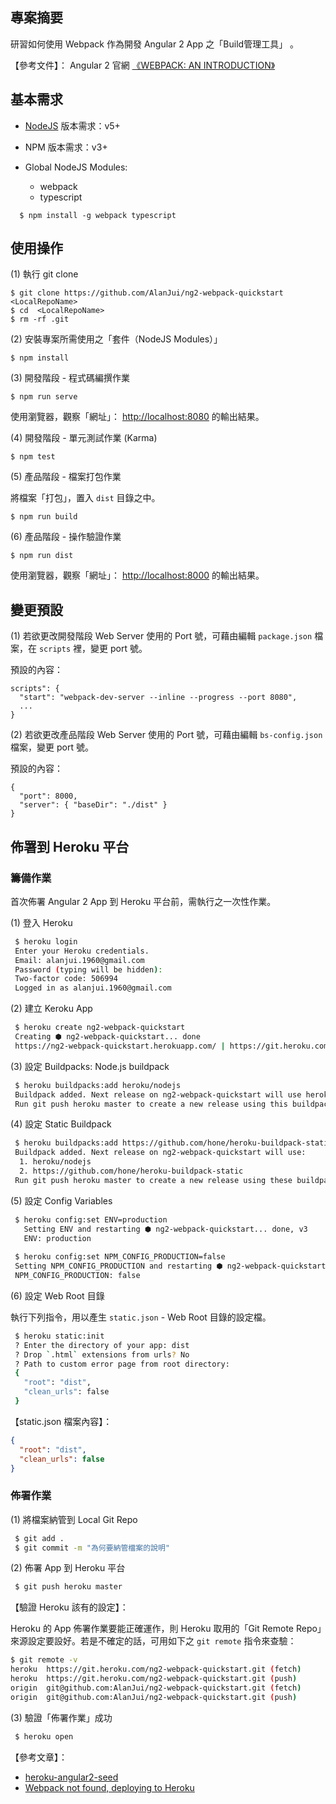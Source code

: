 ## 專案摘要
研習如何使用 Webpack 作為開發 Angular 2 App 之「Build管理工具」 
。

【參考文件】： Angular 2 官網 [《WEBPACK: AN INTRODUCTION》](https://angular.io/docs/ts/latest/guide/webpack.html)

## 基本需求

 - [NodeJS](https://nodejs.org/) 版本需求：v5+
 
 - NPM 版本需求：v3+
 
 - Global NodeJS Modules:
 
    * webpack
    * typescript
 
```
  $ npm install -g webpack typescript 
```
  

## 使用操作

 (1) 執行 git clone
 
  ```
  $ git clone https://github.com/AlanJui/ng2-webpack-quickstart <LocalRepoName>
  $ cd  <LocalRepoName>
  $ rm -rf .git
  ```
 
 (2) 安裝專案所需使用之「套件（NodeJS Modules）」
  
  ```
  $ npm install
  ``` 
 
 (3) 開發階段 - 程式碼編撰作業
 
  ```
  $ npm run serve
  ``` 

   使用瀏覽器，觀察「網址」： [http://localhost:8080](http://localhost:8080) 的輸出結果。

 (4) 開發階段 - 單元測試作業 (Karma)
  
  ```
  $ npm test
  ```

 (5) 產品階段 - 檔案打包作業
    
 將檔案「打包」，置入 `dist` 目錄之中。
  
  ```
  $ npm run build
  ```

 (6) 產品階段 - 操作驗證作業
 
  ```
  $ npm run dist
  ```
  
   使用瀏覽器，觀察「網址」： [http://localhost:8000](http://localhost:8000) 的輸出結果。



## 變更預設
  
(1) 若欲更改開發階段 Web Server 使用的 Port 號，可藉由編輯 `package.json` 檔案，在 `scripts` 裡，變更 port 號。
  
預設的內容：
  
```
scripts": {
  "start": "webpack-dev-server --inline --progress --port 8080",
  ...
}    
```   

(2) 若欲更改產品階段 Web Server 使用的 Port 號，可藉由編輯 `bs-config.json` 檔案，變更 port 號。
  
預設的內容：
  
```
{
  "port": 8000,
  "server": { "baseDir": "./dist" }
}   
```  

## 佈署到 Heroku 平台

### 籌備作業

首次佈署 Angular 2 App 到 Heroku 平台前，需執行之一次性作業。

(1) 登入 Heroku
```bash
 $ heroku login
 Enter your Heroku credentials.
 Email: alanjui.1960@gmail.com
 Password (typing will be hidden):
 Two-factor code: 506994
 Logged in as alanjui.1960@gmail.com
```

(2) 建立 Keroku App
```bash
 $ heroku create ng2-webpack-quickstart
 Creating ⬢ ng2-webpack-quickstart... done
 https://ng2-webpack-quickstart.herokuapp.com/ | https://git.heroku.com/ng2-webpack-quickstart.git
```

(3) 設定 Buildpacks: Node.js buildpack
```bash
 $ heroku buildpacks:add heroku/nodejs
 Buildpack added. Next release on ng2-webpack-quickstart will use heroku/nodejs.
 Run git push heroku master to create a new release using this buildpack. 
```

(4) 設定 Static Buildpack
```bash
 $ heroku buildpacks:add https://github.com/hone/heroku-buildpack-static
 Buildpack added. Next release on ng2-webpack-quickstart will use:
  1. heroku/nodejs
  2. https://github.com/hone/heroku-buildpack-static
 Run git push heroku master to create a new release using these buildpacks.
```

(5) 設定 Config Variables
```bash
 $ heroku config:set ENV=production
   Setting ENV and restarting ⬢ ng2-webpack-quickstart... done, v3
   ENV: production
   
 $ heroku config:set NPM_CONFIG_PRODUCTION=false
 Setting NPM_CONFIG_PRODUCTION and restarting ⬢ ng2-webpack-quickstart... done, v8
 NPM_CONFIG_PRODUCTION: false  
```

(6) 設定 Web Root 目錄

執行下列指令，用以產生 `static.json` - Web Root 目錄的設定檔。

```bash
 $ heroku static:init
 ? Enter the directory of your app: dist
 ? Drop `.html` extensions from urls? No
 ? Path to custom error page from root directory:
 {
   "root": "dist",
   "clean_urls": false
 }
```

【static.json 檔案內容】：

```json
{
  "root": "dist",
  "clean_urls": false
}
```

### 佈署作業

(1) 將檔案納管到 Local Git Repo

```bash
 $ git add .
 $ git commit -m "為何要納管檔案的說明"
```

(2) 佈署 App 到 Heroku 平台
```bash
 $ git push heroku master
```

【驗證 Heroku 該有的設定】：

Heroku 的 App 佈署作業要能正確運作，則 Heroku 取用的「Git Remote Repo」來源設定要設好。若是不確定的話，可用如下之 `git remote` 指令來查驗： 

```bash
$ git remote -v
heroku	https://git.heroku.com/ng2-webpack-quickstart.git (fetch)
heroku	https://git.heroku.com/ng2-webpack-quickstart.git (push)
origin	git@github.com:AlanJui/ng2-webpack-quickstart.git (fetch)
origin	git@github.com:AlanJui/ng2-webpack-quickstart.git (push)
```

(3) 驗證「佈署作業」成功
```bash
 $ heroku open
```

【參考文章】： 
 - [heroku-angular2-seed](https://github.com/vassiliy/heroku-angular2-seed)
 - [Webpack not found, deploying to Heroku](http://stackoverflow.com/questions/39457619/webpack-not-found-deploying-to-heroku)

